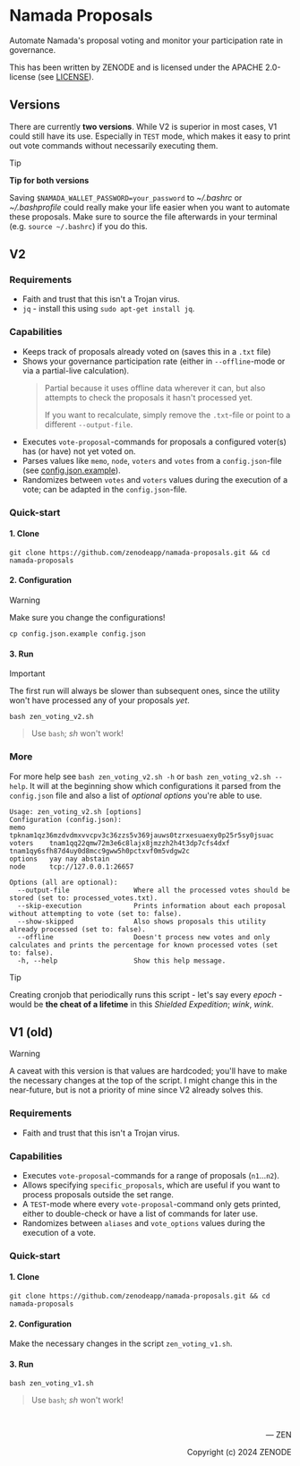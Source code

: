 # Namada Proposals

Automate Namada's proposal voting and monitor your participation rate in governance.

This has been written by ZENODE and is licensed under the APACHE 2.0-license (see [LICENSE](./LICENSE)).

## Versions

There are currently **two versions**. While V2 is superior in most cases, V1 could still have its use. Especially in `TEST` mode, which makes it easy to print out vote commands without necessarily executing them.

> [!TIP]
>
> **Tip for both versions**
> 
> Saving `$NAMADA_WALLET_PASSWORD=your_password` to _~/.bashrc_ or _~/.bashprofile_ could really make your life easier when you want to automate these proposals. Make sure to source the file afterwards in your terminal (e.g. `source ~/.bashrc`) if you do this.

## V2

### Requirements
- Faith and trust that this isn't a Trojan virus.
- `jq` - install this using `sudo apt-get install jq`.

### Capabilities

- Keeps track of proposals already voted on (saves this in a `.txt` file)
- Shows your governance participation rate (either in `--offline`-mode or via a partial-live calculation).
  > Partial because it uses offline data wherever it can, but also attempts to check the proposals it hasn't processed yet.
  >
  > If you want to recalculate, simply remove the `.txt`-file or point to a different `--output-file`.
- Executes `vote-proposal`-commands for proposals a configured voter(s) has (or have) not yet voted on.
- Parses values like `memo`, `node`, `voters` and `votes` from a `config.json`-file (see [config.json.example](/config.json.example)).
- Randomizes between `votes` and `voters` values during the execution of a vote; can be adapted in the `config.json`-file.

### Quick-start

#### 1. Clone
```
git clone https://github.com/zenodeapp/namada-proposals.git && cd namada-proposals
```

#### 2. Configuration
   
> [!WARNING]
>
> Make sure you change the configurations!

```
cp config.json.example config.json
```

#### 3. Run

> [!IMPORTANT]
>
> The first run will always be slower than subsequent ones, since the utility won't have processed any of your proposals _yet_.

```
bash zen_voting_v2.sh
```
> Use `bash`; _sh_ won't work!

### More

For more help see `bash zen_voting_v2.sh -h` or `bash zen_voting_v2.sh --help`. It will at the beginning show which configurations it parsed from the `config.json` file and also a list of _optional options_ you're able to use.

```
Usage: zen_voting_v2.sh [options]
Configuration (config.json):
memo      tpknam1qz36mzdvdmxvvcpv3c36zzs5v369jauws0tzrxesuaexy0p25r5sy0jsuac
voters    tnam1qq22qmw72m3e6c8lajx8jmzzh2h4t3dp7cfs4dxf tnam1qy6sfh87d4uy0d8mcc9gww5h0pctxvf0m5vdgw2c
options   yay nay abstain
node      tcp://127.0.0.1:26657

Options (all are optional):
  --output-file                Where all the processed votes should be stored (set to: processed_votes.txt).
  --skip-execution             Prints information about each proposal without attempting to vote (set to: false).
  --show-skipped               Also shows proposals this utility already processed (set to: false).
  --offline                    Doesn't process new votes and only calculates and prints the percentage for known processed votes (set to: false).
  -h, --help                   Show this help message.
```

> [!TIP]
>
> Creating cronjob that periodically runs this script - let's say every _epoch_ - would be **the cheat of a lifetime** in this _Shielded Expedition_; *wink*, *wink*.

## V1 (old)

> [!WARNING]
>
> A caveat with this version is that values are hardcoded; you'll have to make the necessary changes at the top of the script. I might change this in the near-future, but is not a priority of mine since V2 already solves this.

### Requirements
- Faith and trust that this isn't a Trojan virus.

### Capabilities

- Executes `vote-proposal`-commands for a range of proposals (`n1`...`n2`).
- Allows specifying `specific_proposals`, which are useful if you want to process proposals outside the set range.
- A `TEST`-mode where every `vote-proposal`-command only gets printed, either to double-check or have a list of commands for later use. 
- Randomizes between `aliases` and `vote_options` values during the execution of a vote.

### Quick-start

#### 1. Clone
```
git clone https://github.com/zenodeapp/namada-proposals.git && cd namada-proposals
```

#### 2. Configuration
   
Make the necessary changes in the script `zen_voting_v1.sh`.

#### 3. Run

```
bash zen_voting_v1.sh
```
> Use `bash`; _sh_ won't work!

</br>

<p align="right">— ZEN</p>
<p align="right">Copyright (c) 2024 ZENODE</p>
